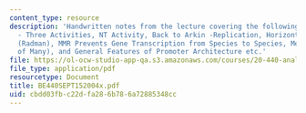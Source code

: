 ```yaml
---
content_type: resource
description: 'Handwritten notes from the lecture covering the following topics: Polymerases
  - Three Activities, NT Activity, Back to Arkin -Replication, Horizontal Gene Transfer
  (Radman), MMR Prevents Gene Transcription from Species to Species, Mechanism (One
  of Many), and General Features of Promoter Architecture etc.'
file: https://ol-ocw-studio-app-qa.s3.amazonaws.com/courses/20-440-analysis-of-biological-networks-be-440-fall-2004/cbdd03fbc22dfa286b786a72885348cc_BE440SEPT152004x.pdf
file_type: application/pdf
resourcetype: Document
title: BE440SEPT152004x.pdf
uid: cbdd03fb-c22d-fa28-6b78-6a72885348cc
---
```

